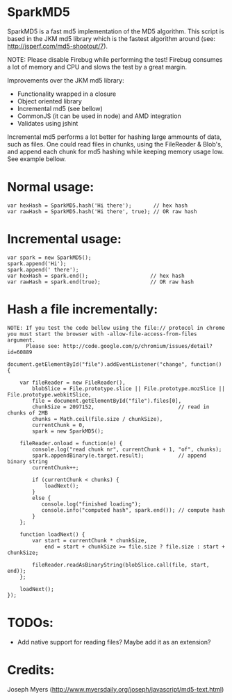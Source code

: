 SparkMD5
========================

SparkMD5 is a fast md5 implementation of the MD5 algorithm.
This script is based in the JKM md5 library which is the
fastest algorithm around (see: http://jsperf.com/md5-shootout/7).

NOTE: Please disable Firebug while performing the test!
      Firebug consumes a lot of memory and CPU and slows the test by a great margin.

Improvements over the JKM md5 library:

 * Functionality wrapped in a closure
 * Object oriented library
 * Incremental md5 (see bellow)
 * CommonJS (it can be used in node) and AMD integration
 * Validates using jshint


Incremental md5 performs a lot better for hashing large ammounts of data, such as
files. One could read files in chunks, using the FileReader & Blob's, and append
each chunk for md5 hashing while keeping memory usage low. See example bellow.

Normal usage:
========================

    var hexHash = SparkMD5.hash('Hi there');       // hex hash
    var rawHash = SparkMD5.hash('Hi there', true); // OR raw hash

Incremental usage:
========================

    var spark = new SparkMD5();
    spark.append('Hi');
    spark.append(' there');
    var hexHash = spark.end();                    // hex hash
    var rawHash = spark.end(true);                // OR raw hash

Hash a file incrementally:
========================

    NOTE: If you test the code bellow using the file:// protocol in chrome you must start the browser with -allow-file-access-from-files argument.
          Please see: http://code.google.com/p/chromium/issues/detail?id=60889

    document.getElementById("file").addEventListener("change", function() {

        var fileReader = new FileReader(),
            blobSlice = File.prototype.slice || File.prototype.mozSlice || File.prototype.webkitSlice,
            file = document.getElementById("file").files[0],
            chunkSize = 2097152,                           // read in chunks of 2MB
            chunks = Math.ceil(file.size / chunkSize),
            currentChunk = 0,
            spark = new SparkMD5();

        fileReader.onload = function(e) {
            console.log("read chunk nr", currentChunk + 1, "of", chunks);
            spark.appendBinary(e.target.result);           // append binary string
            currentChunk++;

            if (currentChunk < chunks) {
                loadNext();
            }
            else {
               console.log("finished loading");
               console.info("computed hash", spark.end()); // compute hash
            }
        };

        function loadNext() {
            var start = currentChunk * chunkSize,
                end = start + chunkSize >= file.size ? file.size : start + chunkSize;

            fileReader.readAsBinaryString(blobSlice.call(file, start, end));
        };

        loadNext();
    });

TODOs:
========================
 * Add native support for reading files? Maybe add it as an extension?

Credits:
========================

Joseph Myers (http://www.myersdaily.org/joseph/javascript/md5-text.html)
